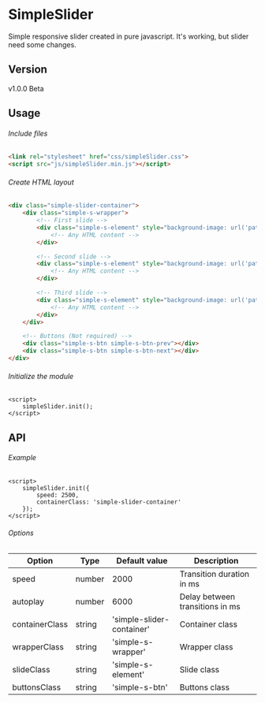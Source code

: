 # SimpleSlider
Simple responsive slider created in pure javascript. It's working, but slider need some changes.

## Version
v1.0.0 Beta

## Usage

###### Include files
```html
<link rel="stylesheet" href="css/simpleSlider.css"> 
<script src="js/simpleSlider.min.js"></script>  
```

###### Create HTML layout
```html
<div class="simple-slider-container">
	<div class="simple-s-wrapper">
		<!-- First slide -->
		<div class="simple-s-element" style="background-image: url('path/to/image.jpg')">
			<!-- Any HTML content -->
		</div>

		<!-- Second slide -->
		<div class="simple-s-element" style="background-image: url('path/to/image.jpg')">
			<!-- Any HTML content -->
		</div>

		<!-- Third slide -->
		<div class="simple-s-element" style="background-image: url('path/to/image.jpg')">
			<!-- Any HTML content -->
		</div>
	</div>

	<!-- Buttons (Not required) -->
	<div class="simple-s-btn simple-s-btn-prev"></div>
    <div class="simple-s-btn simple-s-btn-next"></div> 
</div>
```

###### Initialize the module
```
<script>
    simpleSlider.init(); 
</script>
```

## API

###### Example

```
<script>
    simpleSlider.init({
    	speed: 2500,
    	containerClass: 'simple-slider-container'
    }); 
</script>
```

###### Options

| Option  | Type | Default value | Description |
| ----- | ----- | ----- | ----- |
| speed | number | 2000 | Transition duration in ms |
| autoplay | number | 6000 | Delay between transitions in ms |
| containerClass | string | 'simple-slider-container' | Container class |
| wrapperClass | string | 'simple-s-wrapper' | Wrapper class |
| slideClass | string | 'simple-s-element' | Slide class |
| buttonsClass | string | 'simple-s-btn' | Buttons class |
